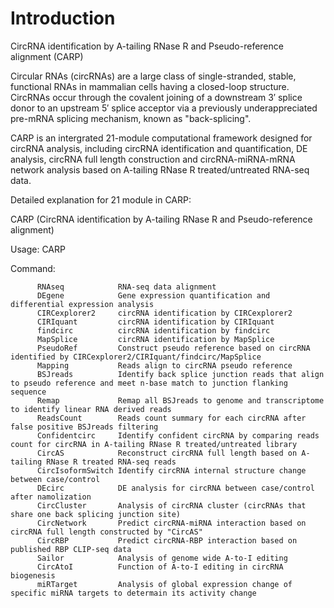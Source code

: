 # Introduction

CircRNA identification by A-tailing RNase R and Pseudo-reference alignment (CARP)

Circular RNAs (circRNAs) are a large class of single-stranded, stable, functional RNAs in mammalian cells having a closed-loop structure. CircRNAs occur through the covalent joining of a downstream 3′ splice donor to an upstream 5′ splice acceptor via a previously underappreciated pre-mRNA splicing mechanism, known as "back-splicing".

CARP is an intergrated 21-module computational framework designed for circRNA analysis, including circRNA identification and quantification, DE analysis, circRNA full length construction and circRNA-miRNA-mRNA network analysis based on A-tailing RNase R treated/untreated RNA-seq data.

Detailed explanation for 21 module in CARP:

CARP (CircRNA identification by A-tailing RNase R and Pseudo-reference alignment)

Usage:  CARP <Command>

Command: 
          
          RNAseq            RNA-seq data alignment
          DEgene            Gene expression quantification and differential expression analysis
          CIRCexplorer2     circRNA identification by CIRCexplorer2
          CIRIquant         circRNA identification by CIRIquant
          findcirc          circRNA identification by findcirc
          MapSplice         circRNA identification by MapSplice
          PseudoRef         Construct pseudo reference based on circRNA identified by CIRCexplorer2/CIRIquant/findcirc/MapSplice
          Mapping           Reads align to circRNA pseudo reference
          BSJreads          Identify back splice junction reads that align to pseudo reference and meet n-base match to junction flanking sequence
          Remap             Remap all BSJreads to genome and transcriptome to identify linear RNA derived reads
          ReadsCount        Reads count summary for each circRNA after false positive BSJreads filtering
          Confidentcirc     Identify confident circRNA by comparing reads count for circRNA in A-tailing RNase R treated/untreated library
          CircAS            Reconstruct circRNA full length based on A-tailing RNase R treated RNA-seq reads
          CircIsoformSwitch Identify circRNA internal structure change between case/control
          DEcirc            DE analysis for circRNA between case/control after namolization
          CircCluster       Analysis of circRNA cluster (circRNAs that share one back splicing junction site)
          CircNetwork       Predict circRNA-miRNA interaction based on circRNA full length constructed by "CircAS"
          CircRBP           Predict circRNA-RBP interaction based on published RBP CLIP-seq data
          Sailor            Analysis of genome wide A-to-I editing
          CircAtoI          Function of A-to-I editing in circRNA biogenesis
          miRTarget         Analysis of global expression change of specific miRNA targets to determain its activity change
  
